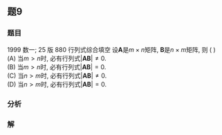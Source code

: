 ## 题9
### 题目
1999 数一; 25 版 880 行列式综合填空
设$\mathbf{A}$是$m \times n$矩阵, $\mathbf{B}$是$n \times m$矩阵, 则 ( )
(A) 当$m > n$时, 必有行列式$| \mathbf{{AB}}| \neq 0$.  
(B) 当$m > n$时, 必有行列式$| \mathbf{{AB}}| = 0$.  
(C) 当$n > m$时, 必有行列式$| \mathbf{{AB}}| \neq 0$.  
(D) 当$n > m$时, 必有行列式$| \mathbf{{AB}}| = 0$.

### 分析

### 解